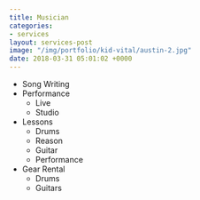```yaml
---
title: Musician
categories:
- services
layout: services-post
image: "/img/portfolio/kid-vital/austin-2.jpg"
date: 2018-03-31 05:01:02 +0000
---
```


- Song Writing 
- Performance
	+ Live
	+ Studio
- Lessons
	+ Drums
	+ Reason
	+ Guitar
	+ Performance
- Gear Rental
	+ Drums
	+ Guitars
	